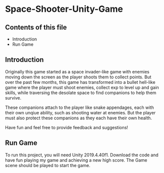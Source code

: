 # Space-Shooter-Unity-Game

## Contents of this file

 - Introduction
 - Run Game
## Introduction

Originally this game started as a space invader-like game with enemies moving
down the screen as the player shoots them to collect points. But over the past
few months, this game has transformed into a bullet hell-like game where the
player must shoot enemies, collect exp to level up and gain skills, while 
traversing the desolate space to find companions to help them survive.

These companions attach to the player like snake appendages, each with their own
unqiue ability, such as shooting water at enemies. But the player must also 
protect these companions as they each have their own health.

Have fun and feel free to provide feedback and suggestions!

## Run Game

To run this project, you will need Unity 2019.4.40f1. Download the code and have
fun playing my game and achieving a new high score. The Game scene should be
played to start the game.
